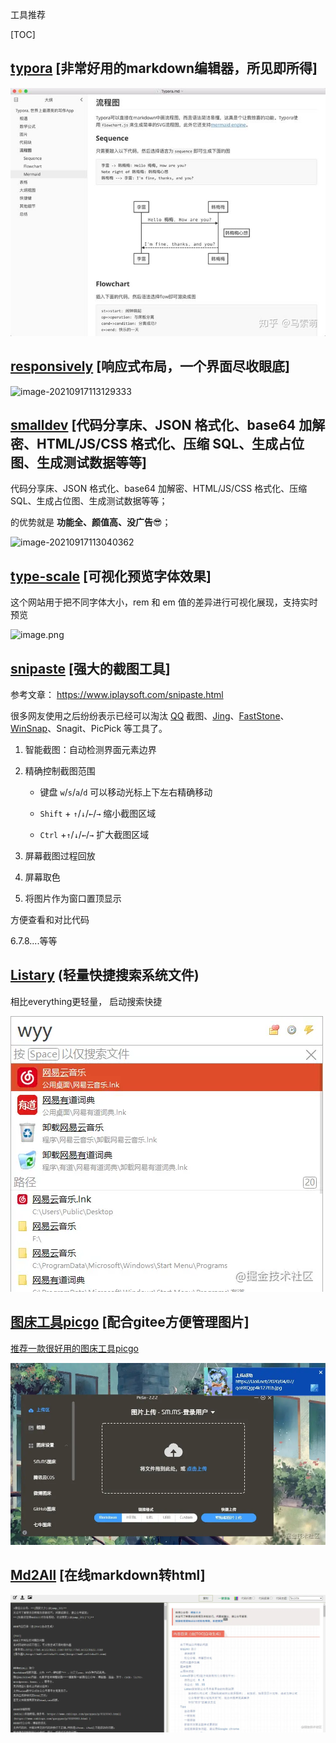 工具推荐

[TOC]

## [typora](https://www.typora.io/) [非常好用的markdown编辑器，所见即所得]

![img](工具推荐.assets/v2-de8ab04af128f209b014d2d1b51ba5b5_720w.jpg)

## [responsively](https://responsively.app/) [响应式布局，一个界面尽收眼底]

![image-20210917113129333](https://gitee.com/longsiping/blog-image/raw/master/img/responsively.png)



## [smalldev](https://smalldev.tools/) [代码分享床、JSON 格式化、base64 加解密、HTML/JS/CSS 格式化、压缩 SQL、生成占位图、生成测试数据等等]

代码分享床、JSON 格式化、base64 加解密、HTML/JS/CSS 格式化、压缩 SQL、生成占位图、生成测试数据等等；

 的优势就是 **功能全、颜值高、没广告**😎；

![image-20210917113040362](https://gitee.com/longsiping/blog-image/raw/master/img/smalldev.png)



## [type-scale](https://type-scale.com/) [可视化预览字体效果]

 这个网站用于把不同字体大小，rem 和 em 值的差异进行可视化展现，支持实时预览

![image.png](https://gitee.com/longsiping/blog-image/raw/master/img/type-scale.awebp)

## [snipaste](https://zh.snipaste.com/) [强大的截图工具]

参考文章： https://www.iplaysoft.com/snipaste.html

很多网友使用之后纷纷表示已经可以淘汰 [QQ](https://www.iplaysoft.com/qq.html) 截图、[Jing](https://www.iplaysoft.com/jing.html)、[FastStone](https://www.iplaysoft.com/faststone-capture.html)、[WinSnap](https://www.iplaysoft.com/winsnap.html)、Snagit、PicPick 等工具了。

1. 智能截图：自动检测界面元素边界

2. 精确控制截图范围

   - 键盘 `w`/`s`/`a`/`d` 可以移动光标上下左右精确移动

   - `Shift` + `↑`/`↓`/`←`/`→` 缩小截图区域
   - `Ctrl` +`↑`/`↓`/`←`/`→` 扩大截图区域

3. 屏幕截图过程回放

4. 屏幕取色

5. 将图片作为窗口置顶显示

方便查看和对比代码

6.7.8....等等



## [Listary](https://www.listary.com/download) (轻量快捷搜索系统文件)

相比everything更轻量， 启动搜索快捷

![image-20210706172432018](%E5%B7%A5%E5%85%B7%E6%8E%A8%E8%8D%90.assets/19c9d32fbf50453597897c115a105f8ftplv-k3u1fbpfcp-watermark.awebp)



## [图床工具picgo](https://github.com/Molunerfinn/picgo/releases) [配合gitee方便管理图片]

[推荐一款很好用的图床工具picgo](https://juejin.cn/post/6978975135596281864)

![preview](%E5%B7%A5%E5%85%B7%E6%8E%A8%E8%8D%90.assets/3a4a36fce82e45309fb58c1832e57841tplv-k3u1fbpfcp-watermark.awebp)



## [Md2All](http://md.aclickall.com/) [在线markdown转html]

![image-20210706172857989](%E5%B7%A5%E5%85%B7%E6%8E%A8%E8%8D%90.assets/142b4c6414a24497bbeb2a9c0ed9480etplv-k3u1fbpfcp-watermark.awebp)



